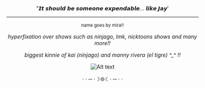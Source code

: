 
<div align="center">
"𝙄𝙩 𝙨𝙝𝙤𝙪𝙡𝙙 𝙗𝙚 𝙨𝙤𝙢𝙚𝙤𝙣𝙚 𝙚𝙭𝙥𝙚𝙣𝙙𝙖𝙗𝙡𝙚... 𝙡𝙞𝙠𝙚 𝙅𝙖𝙮'
</div>


---
 
<div align="center">

<sub>name goes by mira!!

*hyperfixation over shows such as ninjago, lmk, nicktoons shows and many more!!*


*biggest kinnie of kai (ninjago) and manny rivera (el tigre) ^_^ !!*

![Alt text](https://i.postimg.cc/Rh99wrmV/dc3297699ccc10bf8dc9f1384eba4f9b.jpg)

  
· · ─ ·☽𖤓☾· ─ · ·
</div>

